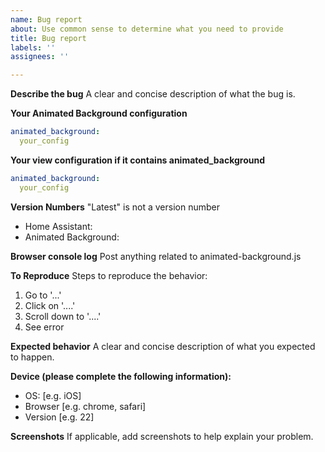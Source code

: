 ```yaml
---
name: Bug report
about: Use common sense to determine what you need to provide
title: Bug report
labels: ''
assignees: ''

---
```


**Describe the bug**
A clear and concise description of what the bug is.

**Your Animated Background configuration**

```yaml
animated_background:
  your_config
```

**Your view configuration if it contains animated_background**

```yaml
animated_background:
  your_config
```

**Version Numbers**
"Latest" is not a version number

  - Home Assistant:
  - Animated Background:

**Browser console log**
Post anything related to animated-background.js


**To Reproduce**
Steps to reproduce the behavior:
1. Go to '...'
2. Click on '....'
3. Scroll down to '....'
4. See error

**Expected behavior**
A clear and concise description of what you expected to happen.

**Device (please complete the following information):**
 - OS: [e.g. iOS]
 - Browser [e.g. chrome, safari]
 - Version [e.g. 22]

**Screenshots**
If applicable, add screenshots to help explain your problem.
